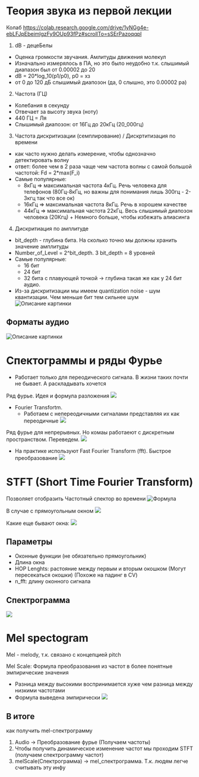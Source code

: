 # Теория звука из первой лекции
Колаб
https://colab.research.google.com/drive/1yNGg4e-ebLFJpEbeimlgzFy9OUp93fPz#scrollTo=sSErPazoqqpl

1) dB - децеБелы
- Оценка громкости звучания. Амлитуды движения молекул
- Изначально измерялось в ПА, но это было неудобно т.к. слышимый диапазон был от 0.00002 до 20
- dB = 20*log_10(p1/p0), p0 = хз
- от 0 до 120 дБ слышимый диапозон (да, 0 слышно, это 0.00002 pa)

2) Частота (ГЦ)
- Колебания в секунду
- Отвечает за высоту звука (ноту)
- 440 ГЦ = Ля
- Слышимый диапозон: от 16Гц до 20кГц (20_000гц)

3) Частота дискритизации (семплирование) / Дискртитизация по времени
- как часто нужно делать измерение, чтобы однозначно детектировать волну
- ответ: более чем в 2 раза чаще чем частота волны с самой большой частотой: Fd = 2*max(F_i)
- Самые популярные:
    - 8кГц => максимальная частота 4кГц. Речь человека для телефонов (80Гц-8кГц, но важны для понимания лишь 300гц - 2-3кгц так что все ок)
    - 16кГц => максимальная частота 8кГц. Речь в хорошем качестве
    - 44кГц => максимальная частота 22кГц. Весь слышимый диапозон человека (20Кгц) + Немного больше, чтобы избежать алиасинга

4) Дискритиация по амплитуде
- bit_depth - глубина бита. На сколько точно мы должны хранить значение амплитуды
- Number_of_Level = 2^bit_depth. 3 bit_depth = 8 уровней
- Самые популярные:
    - 16 бит
    - 24 бит
    - 32 бита с плавующей точкой -> глубина такая же как у 24 бит аудио.
- Из-за дискритизации мы имеем quantization noise - шум квантизации. Чем меньше бит тем сильнее шум
![Описание картинки](img/bit_depth.png)

## Форматы аудио
![Описание картинки](img/audio_format.png)


# Спектограммы и ряды Фурье
- Работает только для переодического сигнала. В жизни таких почти не бывает. А раскладывать хочется

Ряд фурье. Идея и формула разложения
![](img/fourier_series.png)

- Fourier Transfortm.
    - Работаем с непереодичными сигналами представляя их как переодичные
![](img/fourioerTransform.png)

Ряд фурье для непрерывных. Но комаы работаеют с дискретным пространством. Переведем.
![](img/fourier_discr.png)

- На практике используют Fast Fourier Transform (fft). Быстрое преобразование
![](img/fft.png)



# STFT (Short Time Fourier Transform)
Позволяет отобразить Частотный спектор во времени
![Формула](img/STFT_formula.png)

В случае с прямоугольным окном
![](img/STFT_plot.png)

Какие еще бывают окна:
![](img/STFT_windows.png)

## Параметры
- Оконные функции (не обязательно прямоугольник)
- Длина окна
- HOP Lenghts: растояние между первым и вторым окошком (Могут пересекаться окошки) (Похоже на падинг в CV)
- n_fft: длину оконного сигнала

## Спектрограмма
![](img/spectrogram.png)

# Mel spectogram
Mel - melody, т.к. связано с концепцией pitch

Mel Scale: Формула преобразования из частот в более понятные эмпирические значения
- Разница между высокими воспринимается хуже чем разница между низкими частотами
- Формула выведена эмпирически
![](img/melScale.png)


## В итоге
как получить mel-спектрограмму
1) Audio -> Преобразование фурье (Получаем частоты)
2) Чтобы получить динамическое изменение частот мы проходим STFT (получаем спектрограмму частот)
3) melScale(Спектрограмма) -> mel_спектрограмма. Т.к. людям легче считывать эту инфу